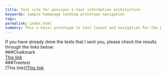 ```yaml
---
title: Test site for pensions e-tool information architecture
keywords: sample homepage landing prototype navigation
tags:
permalink: index.html
summary: This a basic prototype to test layout and navigation for the pensions e-tool.
---
```


If you have already done the tests that I sent you, please check the results through the links below:  
###Chalkmark  
[This link](https://www.optimalworkshop.com/chalkmark/1ylk1g7g/i5s261wd/shared-results/)  
###Treetest  
[This link]([This link](https://www.optimalworkshop.com/chalkmark/1ylk1g7g/i5s261wd/shared-results/)    

<!---## Build the Theme

Follow these instructions to build the theme.

### 1. Download the theme

First download or clone the theme from the [Github repo](https://github.com/tomjohnson1492/documentation-theme-jekyll). Most likely you won't be pulling in updates once you start customizing the theme, so downloading the theme (instead of cloning it) probably makes the most sense. In Github, click the **Clone or download** button, and then click **Download ZIP**.

### 2. Install Jekyll

If you've never installed or run a Jekyll site locally on your computer, follow these instructions to install Jekyll:

* [Install Jekyll on Mac][mydoc_install_jekyll_on_mac]
* [Install Jekyll on Windows][mydoc_install_jekyll_on_windows]

### 3. Install Bundler

In case you haven't installed Bundler, install it:

```
gem install bundler
```

You'll want [Bundler](http://bundler.io/) to make sure all the Ruby gems needed work well with your project. Bundler sorts out dependencies and installs missing gems or matches up gems with the right versions based on gem dependencies.

### 4. Option 1: Build the Theme (*without* the github-pages gem) {#option1}

Use this option if you're not planning to publish your Jekyll site using [Github Pages](https://pages.github.com/).

Bundler's Gemfile is how it specifies and manages project dependencies are managed. Although this project includes a Gemfile, this theme doesn't have any dependencies beyond core Jekyll. The Gemfile is used to specify gems needed for publishing on Github Pages. **If you're not planning to have Github Pages build your Jekyll project, delete these two files from the theme's root directory:**

* Gemfile
* Gemfile.lock

If you've never run Jekyll on your computer (you can check with `jekyll --version`), you may need to install the jekyll gem:

```
gem install jekyll
```

Now run jekyll serve (first change directories (`cd`) to where you downloaded the project):

```
jekyll serve
```

### 4. Option 2: Build the Theme (*with* the github-pages gem) {#option2}

If you *are* in fact publishing on Github Pages, leave the Gemfile and Gemfile.lock files in the theme.The Gemfile tells Jekyll to use the github-pages gem. **However, note that you cannot use the normal `jekyll serve` command with this gem due to dependency conflicts between the latest version of Jekyll and Github Pages** (which are noted [briefly here](https://help.github.com/articles/setting-up-your-github-pages-site-locally-with-jekyll/)).

You need Bundler to resolve these dependency conflicts. Use Bundler to install all the needed Ruby gems:

```
bundle update
```

Then *always* use this command to build Jekyll:

```
bundle exec jekyll serve
```

If you want to shorten this long command, you can put this code in a file such as jekyll.sh (on a Mac) and then simply type `. jekyll.sh` to build Jekyll.

## Running the site in Docker

You can also use Docker to directly build and run the site on your local machine. Just clone the repo and run the following from your working dir:

```
docker build --no-cache -t mydocs .
```

Once the build is complete, you can mount and run the whole site as follows:

```
docker run -v "$PWD:/src" -p 4000:4000 mydocs serve -H 0.0.0.0
```
This is perhaps the easiest way to see how your site would actually look.

## Configure the sidebar

There are several products in this theme. Each product uses a different sidebar. This is the essence of what makes this theme unique -- different sidebars for different product documentation. The idea is that when users are reading documentation for a specific product, the sidebar navigation should be specific to that product. (You can read more of my thoughts on why multiple sidebars are important in this [blog post](http://idratherbewriting.com/2016/03/23/release-of-documentation-theme-for-jekyll-50/).)

The top navigation remains the same, because it allows users to navigate across products. But the sidebar navigation adapts to the product.

Because each product uses a different sidebar, you'll need to set up your sidebars. There's a file inside \_includes/custom called "sidebarconfigs.html." This file controls which sidebar gets associated with which product. Open up this file to see its contents.

The sidebarconfigs.html file uses simple `if elsif` logic to set a variable that the sidebar.html file uses to read the sidebar data file. The code in sidebarconfigs.html looks like this:

{% raw %}```liquid{% if page.sidebar == "home_sidebar" %}{% assign sidebar = site.data.sidebars.home_sidebar.entries %}{% elsif page.sidebar == "product1_sidebar" %}{% assign sidebar = site.data.sidebars.product1_sidebar.entries %}{% elsif page.sidebar == "product2_sidebar" %}{% assign sidebar = site.data.sidebars.product2_sidebar.entries %}{% elsif page.sidebar == "mydoc_sidebar" %}{% assign sidebar = site.data.sidebars.mydoc_sidebar.entries %}{% else %}{% assign sidebar = site.data.sidebars.home_sidebar.entries %}{% endif %}```{% endraw %}In each page's frontmatter, you must specify the sidebar you want that page to use. Here's an example of the page frontmatter showing the sidebar property:

```

---
title: Alerts
tags: [formatting]
keywords: notes, tips, cautions, warnings, admonitions
last_updated: July 3, 2016
summary: "You can insert notes, tips, warnings, and important alerts in your content. These notes are stored as shortcodes made available through the linksrefs.hmtl include."
sidebar: mydoc_sidebar
permalink: mydoc_alerts
---
```The `sidebar: mydoc_sidebar` refers to the \_data/sidebars/mydoc_sidebar.yml file (meaning, the mydoc_sidebar.yml file inside the sidebars subfolder inside the \data folder).If no sidebar assignment is found in the page frontmatter, the default sidebar (specified by the `else` statement) will be shown: `site.data.sidebars.home_sidebar.entries`.Note that your sidebar can only have 2 levels. Given that each product has its own sidebar, this depth should be sufficient (it's really like 3 levels). Deeper nesting goes against usability recommendations.{% include note.html content="Note that each level must have at least one topic before the next level starts. You can't have a second level that contains multiple third levels without having at least one standalone topic in the second level." %}For more detail on the sidebar, see [Sidebar navigation][mydoc_sidebar_navigation].## Sidebar syntaxThe sidebar data file uses a specific YAML syntax that you must follow. Follow the sample pattern shown in the theme. For example:```yamlentries:- title: sidebar  product: Jekyll Doc Theme  version: 6.0  folders:  - title: Overview    output: web, pdf    folderitems:    - title: Get started      url: /index.html      output: web, pdf    - title: Introduction      url: /mydoc_introduction.html      output: web, pdf    - title: Supported features      url: /mydoc_supported_features.html      output: web, pdf    - title: About the theme author      url: /mydoc_about.html      output: web, pdf    - title: Support      url: /mydoc_support.html      output: web, pdf  - title: Release Notes    output: web, pdf    folderitems:    - title: 6.0 Release notes      url: /mydoc_release_notes_60.html      output: web, pdf    - title: 5.0 Release notes      url: /mydoc_release_notes_50.html      output: web, pdf```Each `folder` or `subfolder` must contain a `title` and `output` property. Each `folderitem` or `subfolderitem` must contain a `title`, `url`, and `output` property.The two outputs available are `web` and `pdf`. (Even if you aren't publishing PDF, you still need to specify `output: web`).The YAML syntax depends on exact spacing, so make sure you follow the pattern shown in the sample sidebars. See my [YAML tutorial](mydoc_yaml_tutorial) for more details about how YAML works.To accommodate the title page and table of contents in PDF outputs, each product sidebar must list these pages before any other:```yaml- title:  output: pdf  type: frontmatter  folderitems:  - title:    url: /titlepage    output: pdf    type: frontmatter  - title:    url: /tocpage    output: pdf    type: frontmatter```Leave the output as `output: pdf` for these frontmatter pages so that they don't appear in the web output.For more detail on the sidebar, see [Sidebar navigation][mydoc_sidebar_navigation] and [YAML tutorial][mydoc_yaml_tutorial].## Relative links and offline viewingThis theme uses relative links throughout so that you can view the site offline and not worry about which server or directory you're hosting it. It's common with tech docs to push content to an internal server for review prior to pushing the content to an external server for publication. Because of the need for seamless transferrence from one host to another, the site has to use relative links.To view pages locally on your machine (without the Jekyll preview server), they need to have the `.html` extension. The `permalink` property in the page's frontmatter (without surrounding slashes) is what pushes the files into the root directory when the site builds.## Page frontmatterWhen you write pages, include these same frontmatter properties with each page:```yaml---title: "Some title"tags: [sample1, sample2]keywords: keyword1, keyword2, keyword3last_updated: Month day, yearsummary: "optional summary here"sidebar: sidebarnamepermalink: filename.html---```(You will customize the values for each of these properties, of course.)For titles, surrounding the title in quotes is optional, but if you have a colon in the title, you must surround the title with quotation marks. If you have a quotation mark inside the title, escape it first with a backlash `\`.Values for `keywords` get populated into the metadata of the page for SEO.Values for `tags` must be defined in your \_data/tags.yml list. You also need a corresponding tag file inside the tags folder that follows the same pattern as the other tag files shown in the tags folder. (Jekyll won't auto-create these tag files.)If you don't want the mini-TOC to show on a page (such as for the homepage or landing pages), add `toc: false` in the frontmatter.The `permalink` value should be the same as your filename and include the ".html" file extension.For more detail, see [Pages][mydoc_pages].## Where to store your documentation topicsYou can store your files for each product inside subfolders following the pattern shown in the theme. For example, product1, product2, etc, can be stored in their own subfolders inside the \_pages directory. Inside \_pages, you can store your topics inside sub-subfolders or sub-sub-folders to your heart's content. When Jekyll builds your site, it will pull the topics into the root directory and use the permalink for the URL.Note that product1, product2, and mydoc are all just sample content to demonstrate how to add multiple products into the theme. You can freely delete that content.For more information, see [Pages][mydoc_pages] and [Posts][mydoc_posts].## Configure the top navigationThe top navigation bar's menu items are set through the \_data/topnav.yml file. Use the top navigation bar to provide links for navigating from one product to another, or to navigate to external resources.For external URLs, use `external_url` in the item property, as shown in the example topnav.yml file. For internal links, use `url` the same was you do in the sidebar data files.Note that the topnav has two sections: `topnav` and `topnav_dropdowns`. The topnav section contains single links, while the `topnav_dropdowns` section contains dropdown menus. The two sections are independent of each other.## Generating PDFIf you want to generate PDF, you'll need a license for [Prince XML](http://www.princexml.com/). You will also need to [install Prince](http://www.princexml.com/doc/installing/).  You can generate PDFs by product (but not for every product on the site combined together into one massive PDF). Prince will work even without a license, but it will imprint a small Prince image on the first page, and you're supposed to buy the license to use it.If you're on Windows, install [Git Bash client](https://git-for-windows.github.io/) rather than using the default Windows command prompt.Open up the css/printstyles.css file and customize the email address (`youremail@domain.com`) that is listed there. This email address appears in the bottom left footer of the PDF output. You'll also need to create a PDF configuration file following the examples shown in the pdfconfigs folder, and also customize some build scripts following the same pattern shown in the root: pdf-product1.shSee the section on [Generating PDFs][mydoc_generating_pdfs] for more details about setting the theme up for this output.## Blogs / NewsFor blog posts, create your markdown files in the \_posts folder following the sample formats. Post file names always begin with the date (YYYY-MM-DD-title).The news/news.html file displays the posts, and the news_archive.html file shows a yearly history of posts. In documentation, you might use the news to highlight product features outside of your documentation, or to provide release notes and other updates.See [Posts][mydoc_posts] for more information.## MarkdownThis theme uses [kramdown markdown](http://kramdown.gettalong.org/). kramdown is similar to Github-flavored Markdown, except that when you have text that intercepts list items, the spacing of the intercepting text must align with the spacing of the first character after the space of a numbered list item. Basically, with your list item numbering, use two spaces after the dot in the number, like this:```1.  First item2.  Second item3.  Third item```When you want to insert paragraphs, notes, code snippets, or other matter in between the list items, use four spaces to indent. The four spaces will line up with the first letter of the list item (the **F**irst or **S**econd or **T**hird).```1.  First item    ```    alert("hello");    ```2.  Second item    Some pig!3.  Third item```See the topics under "Formatting" in the sidebar for more information.## Automated linksIf you want to use an automated system for managing links, see [Automated Links][mydoc_hyperlinks.html#automatedlinks]. This approach automatically creates a list of Markdown references to simplify linking.## Other instructionsThe content here is just a getting started guide only. For other details in working with the theme, see the various sections in the sidebar.{% include links.html %}--:&nbsp;

&nbsp;